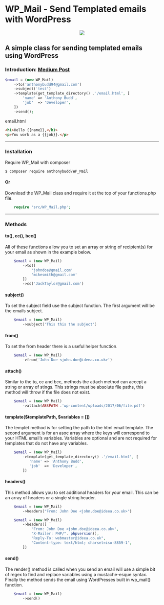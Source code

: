 # WP_Mail - Send Templated emails with WordPress

<p align="center"><img src="https://c1.staticflickr.com/5/4156/34476075652_c809cd37f6_o.png"></p>

## A simple class for sending templated emails using WordPress

### Introduction: [Medium Post](https://medium.com/@AnthonyBudd/wp-mail-send-templated-emails-with-wordpress-314a71f83db2)


```php
$email = (new WP_Mail)
    ->to('anthonybudd94@gmail.com')
    ->subject('test')
    ->template(get_template_directory() .'/email.html', [
        'name' => 'Anthony Budd',
        'job'  => 'Developer',
    ])
    ->send();
```

email.html
```html
<h1>Hello {{name}},</h1>
<p>You work as a {{job}}.</p>
```

***

### Installation

Require WP_Mail with composer

```
$ composer require anthonybudd/WP_Mail
```

#### Or

Download the WP_Mail class and require it at the top of your functions.php file.

```php
    require 'src/WP_Mail.php';
```

***

### Methods


#### to(), cc(), bcc()
All of these functions allow you to set an array or string of recipient(s) for your email as shown in the example below.

```php
    $email = (new WP_Mail)
        ->to([
            'johndoe@gmail.com'
            'mikesmith@gmail.com'
        ])
        ->cc('JackTaylor@gmail.com')
```


#### subject()
To set the subject field use the subject function. The first argument will be the emails subject.

```php
    $email = (new WP_Mail)
        ->subject('This this the subject')
```

#### from()
To set the from header there is a useful helper function.

```php
    $email = (new WP_Mail)
        ->from('John Doe <john.doe@ideea.co.uk>')
```


#### attach()
Similar to the to, cc and bcc, methods the attach method can accept a string or array of stings. This strings must be absolute file paths, this method will throw if the file does not exist.

```php
    $email = (new WP_Mail)
        ->attach(ABSPATH .'wp-content/uploads/2017/06/file.pdf')
```


#### template($templatePath, $variables = [])
The templet method is for setting the path to the html email template. The second argument is for an asoc array where the keys will correspond to your HTML email’s variables. Variables are optional and are not required for templates that do not have any variables.

```php
    $email = (new WP_Mail)
        ->template(get_template_directory() .'/email.html', [
           'name' => 'Anthony Budd',
           'job'  => 'Developer',
        ])
```


#### headers()
This method allows you to set additional headers for your email. This can be an array of headers or a single string header.

```php
    $email = (new WP_Mail)
        ->headers("From: John Doe <john.doe@ideea.co.uk>")
```

```php
    $email = (new WP_Mail)
        ->headers([
            "From: John Doe <john.doe@ideea.co.uk>",
            "X-Mailer: PHP/". phpversion(),
            "Reply-To: webmaster@ideea.co.uk",
            "Content-type: text/html; charset=iso-8859-1",
        ])
```


#### send()
The render() method is called when you send an email will use a simple bit of regex to find and replace variables using a mustache-esque syntax. Finally the method sends the email using WordPresses built in wp_mail() function.

```php
    $email = (new WP_Mail)
        ->send()
```